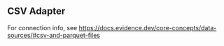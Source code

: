 ## CSV Adapter

For connection info, see https://docs.evidence.dev/core-concepts/data-sources/#csv-and-parquet-files